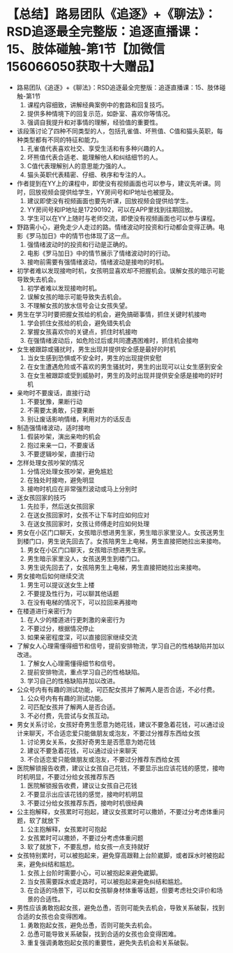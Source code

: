 # 【总结】路易团队《追逐》+《聊法》：RSD追逐最全完整版：追逐直播课：15、肢体碰触-第1节【加微信156066050获取十大赠品】

-   路易团队《追逐》+《聊法》：RSD追逐最全完整版：追逐直播课：15、肢体碰触-第1节
    1.  课程内容细致，讲解经典案例中的套路和回复技巧。
    2.  提供多种情境下的回复示范，如卧室、喜欢你等情况。
    3.  强调自我提升和对事情的理解，经验值的重要性。
-   该段落讨论了四种不同类型的人，包括孔雀值、坏熊值、C值和猫头英职，每种类型都有不同的特征和能力。
    1.  孔雀值代表喜欢社交、享受生活和有多种兴趣的人。
    2.  坏熊值代表合适老、能理解他人和纠结细节的人。
    3.  C值代表理解别人的意思能力强的人。
    4.  猫头英职代表精密、仔细、秩序和专注的人。
-   作者提到在YY上的课程中，即使没有视频画面也可以参与，建议先听课。同时，回放视频会提供给学生，YY房间号和IP地址也被提及。
    1.  建议即使没有视频画面也要先听课，回放视频会提供给学生。
    2.  YY房间号和IP地址是17290192，可以在APP里找到往期回放。
    3.  学生可以在YY上随时与老师交流，即使没有视频画面也可以参与课程。
-   野路需小心，避免走少人走过的路。情绪波动时投资和行动都会变得正确。电影《罗马加日》中的情节也体现了这一点。
    1.  强情绪波动时的投资和行动是正确的。
    2.  电影《罗马加日》中的情节展示了情绪波动时的行动。
    3.  接吻前需要有强情绪波动，情绪波动是接吻的时机。
-   初学者难以发现接吻时机，女孩明显喜欢却不把握机会。误解女孩的暗示可能导致失去机会。
    1.  初学者难以发现接吻时机。
    2.  误解女孩的暗示可能导致失去机会。
    3.  不理解女孩的放水信号会让女孩失望。
-   男生在学习时要把握女孩给的机会，避免搞砸事情，抓住关键时机接吻
    1.  学会抓住女孩给的机会，避免错失机会
    2.  掌握女孩喜欢你的关键点，抓住时机接吻
    3.  在强情绪波动后，如危险过后或共同遭遇困难时，抓住机会接吻
-   女生被跟踪或骚扰时，男生出现并提供安全感是最好的时机
    1.  当女生感到恐惧或不安全时，男生的出现提供安慰
    2.  在女生遭遇危险或不喜欢的男生骚扰时，男生的出现可以让女生感到安全
    3.  在女生被跟踪或受到威胁时，男生的及时出现并提供安全感是接吻的好时机
-   亲吻时不要废话，直接行动
    1.  不要犹豫，果断行动
    2.  不需要太勇敢，只要果断
    3.  别让废话影响情绪，利用对方的话反击
-   制造强情绪波动，适时接吻
    1.  假装吵架，演出亲吻的机会
    2.  抱过来亲一口，不要废话
    3.  不要逻辑吵架，直接行动
-   怎样处理女孩吵架的情况
    1.  分情况处理女孩吵架，避免尴尬
    2.  在独处时接吻，避免明显
    3.  接吻时机应在非常强烈波动或马上分别时
-   送女孩回家的技巧
    1.  先拉手，然后送女孩回家
    2.  在送女孩回家时，女孩不让下车时应如何应对
    3.  在送女孩回家时，女孩让师傅走时应如何处理
-   男女在小区门口聊天，女孩暗示想进男生家，男生暗示家里没人。女孩送男生到楼门口，男生说先回去了。女孩陪男生上电梯，男生直接把她拉出来接吻。
    1.  男女在小区门口聊天，女孩暗示想进男生家。
    2.  男生暗示家里没人，女孩送男生到楼门口。
    3.  男生说先回去了，女孩陪男生上电梯，男生直接把她拉出来接吻。
-   男女接吻后如何继续交流
    1.  男生可以提议送女生上楼
    2.  不要提及性行为，可以聊其他话题
    3.  在没有电梯的情况下，可以拉回来再接吻
-   在楼道进行亲密行为
    1.  在人少的楼道进行更刺激的亲密行为
    2.  不要过分，根据情况停止
    3.  如果亲密程度深，可以直接回家继续交流
-   了解女人心理需懂得细节和信号，提前安排物流，学习自己的性格缺陷并加以改进。
    1.  了解女人心理需懂得细节和信号。
    2.  提前安排物流，重点学习自己的性格缺陷。
    3.  学习自己的性格缺陷并加以改进。
-   公众号内有有趣的测试功能，可匹配女孩并了解两人是否合适，不必付费。
    1.  公众号内有有趣的测试功能。
    2.  可匹配女孩并了解两人是否合适。
    3.  不必付费，先尝试与女孩互动。
-   男女关系讨论，女孩好奇男生愿意为她花钱，建议不要急着花钱，可以通过设计来聊天，不合适恋爱只能做朋友或泡友，不要过分推荐东西给女孩
    1.  讨论男女关系，女孩好奇男生是否愿意为她花钱
    2.  建议不要急着花钱，可以通过设计来聊天
    3.  不合适恋爱只能做朋友或泡友，不要过分推荐东西给女孩
-   医院解锁报告收费，建议让女孩自己花钱，不要显示出应该花钱的感觉，接吻时机明显，不要过分给女孩推荐东西
    1.  医院解锁报告收费，建议让女孩自己花钱
    2.  不要显示出应该花钱的感觉，接吻时机明显
    3.  不要过分给女孩推荐东西，接吻时机很经典
-   公主抱解释，女孩累时可抱起，建议女孩累时可以撒娇，不要过分考虑体重问题，软了就放下
    1.  公主抱解释，女孩累时可抱起
    2.  女孩累时可以撒娇，不要过分考虑体重问题
    3.  软了就放下，不要乱想，给女孩一点支持就好
-   女孩特别累时，可以被抱起来，避免穿高跟鞋上台阶崴脚，或者踩水时被抱起来，避免纠结和尴尬。
    1.  女孩上台阶时需要小心，可以被抱起来避免崴脚。
    2.  当女孩需要踩水或走路时，可以被抱起来避免纠结和尴尬。
    3.  在合适的场景下，可以和女孩聊身材体重等话题，但要考虑社交评价和场景的合适性。
-   男性应该勇敢抱起女孩，避免怂恿，否则可能失去机会，导致关系破裂，找到合适的女孩也会变得困难。
    1.  勇敢抱起女孩，避免怂恿，否则可能失去机会。
    2.  怂恿可能导致关系破裂，找到合适的女孩也会变得困难。
    3.  重复强调勇敢抱起女孩的重要性，避免失去机会和关系破裂。
